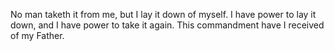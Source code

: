 No man taketh it from me, but I lay it down of myself. I have power to lay it down, and I have power to take it again. This commandment have I received of my Father.
